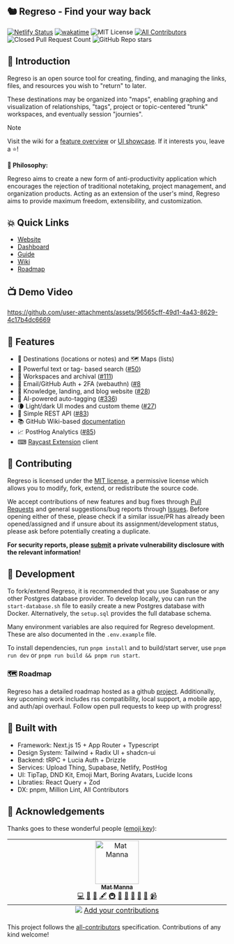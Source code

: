 ## 🐿️ Regreso - Find your way back

[![Netlify Status](https://api.netlify.com/api/v1/badges/9186e8eb-17c0-4d34-bdd9-e2add4200741/deploy-status)](https://app.netlify.com/sites/regreso/deploys)
[![wakatime](https://wakatime.com/badge/user/7482ea9d-3085-4e9b-95ad-1ca78a14d948/project/2972fea6-6fe2-4f55-afb8-a47ff01540ad.svg)](https://wakatime.com/badge/user/7482ea9d-3085-4e9b-95ad-1ca78a14d948/project/2972fea6-6fe2-4f55-afb8-a47ff01540ad)
![MIT License](https://img.shields.io/github/license/matmanna/regreso)
[![All Contributors](https://img.shields.io/github/all-contributors/regresado/regreso?color=ee8449&style=flat-square)](#-acknowledgements)
![Closed Pull Request Count](https://img.shields.io/github/issues-pr-closed/matmanna/regreso)
![GitHub Repo stars](https://img.shields.io/github/stars/matmanna/regreso)

## 👋 Introduction

Regreso is an open source tool for creating, finding, and managing the links, files, and resources you wish to "return" to later.

These destinations may be organized into "maps", enabling graphing and visualization of relationships, "tags", project or topic-centered "trunk" workspaces, and eventually session "journies".

> [!Note]
> Visit the wiki for a [feature overview](https://github.com/matmanna/regreso/wiki/Feature-Comparison-Table) or [UI showcase](https://github.com/matmanna/regreso/wiki/UI-Showcase). If it interests you, leave a ⭐!

**🤔 Philosophy:**

Regreso aims to create a new form of anti-productivity application which encourages the rejection of traditional notetaking, project management, and organization products. Acting as an extension of the user's mind, Regreso aims to provide maximum freedom, extensibility, and customization.

## 💥 Quick Links

- [Website](https://regreso.netlify.app)
- [Dashboard](https://regreso.netlify.app/dashboard)
- [Guide](https://regreso.netlify.app/guide)
- [Wiki](https://regreso.netlify.app/wiki)
- [Roadmap](https://regreso.netlify.app/roadmap)

## 📺 Demo Video

https://github.com/user-attachments/assets/96565cff-49d1-4a43-8629-4c17b4dc6669

## 🌟 Features

- 📌 Destinations (locations or notes) and 🗺 Maps (lists)
- 🔎 Powerful text or tag- based search ([#50](https://github.com/regresado/regreso/pull/50))
- 💼 Workspaces and archival ([#111](https://github.com/regresado/regreso/pull/111))
- 🔑 Email/GitHub Auth + 2FA (webauthn) ([#8](https://github.com/regresado/regreso/pull/8)
- 👋 Knowledge, landing, and blog website ([#28](https://github.com/regresado/regreso/pull/28))
- 🧠 AI-powered auto-tagging ([#336](https://github.com/regresado/regreso/pull/336))
- 🌘 Light/dark UI modes and custom theme ([#27](https://github.com/regresado/regreso/pull/27))
- 🔌 Simple REST API ([#83](https://github.com/regresado/regreso/pull/83))
- 📚 GitHub Wiki-based [documentation](https://github.com/regresado/regreso/wiki)
- 📈 PostHog Analytics ([#85](https://github.com/regresado/regreso/pull/85))
- ⌨ [Raycast Extension](https://github.com/regresado/raycasting) client

## 🤝 Contributing

Regreso is licensed under the [MIT license](LICENSE.md), a permissive license which allows you to modify, fork, extend, or redistribute the source code.

We accept contributions of new features and bug fixes through [Pull Requests](/pulls) and general suggestions/bug reports through [Issues](/issues). Before opening either of these, please check if a similar issue/PR has already been opened/assigned and if unsure about its assignment/development status, please ask before potentially creating a duplicate.

**For security reports, please [submit](/security) a private vulnerability disclosure with the relevant information!**

## 🚀 Development

To fork/extend Regreso, it is recommended that you use Supabase or any other Postgres database provider. To develop locally, you can run the `start-database.sh` file to easily create a new Postgres database with Docker. Alternatively, the `setup.sql` provides the full database schema.

Many environment variables are also required for Regreso development. These are also documented in the `.env.example` file.

To install dependencies, run `pnpm install` and to build/start server, use `pnpm run dev` or `pnpm run build && pnpm run start`.

### 🗺️ Roadmap

Regreso has a detailed roadmap hosted as a github [project](/projects). Additionally, key upcoming work includes rss compatibility, local support, a mobile app, and auth/api overhaul. Follow open pull requests to keep up with progress!

## 🔨 Built with

- Framework: Next.js 15 + App Router + Typescript
- Design System: Tailwind + Radix UI + shadcn-ui
- Backend: tRPC + Lucia Auth + Drizzle
- Services: Upload Thing, Supabase, Netlify, PostHog
- UI: TipTap, DND Kit, Emoji Mart, Boring Avatars, Lucide Icons
- Libraties: React Query + Zod
- DX: pnpm, Million Lint, All Contributors

## 🙌 Acknowledgements

Thanks goes to these wonderful people ([emoji key](https://allcontributors.org/docs/en/emoji-key)):

<!-- ALL-CONTRIBUTORS-LIST:START - Do not remove or modify this section -->
<!-- prettier-ignore-start -->
<!-- markdownlint-disable -->
<table>
  <tbody>
    <tr>
      <td align="center" valign="top" width="14.28%"><a href="https://github.com/matmanna"><img src="https://avatars.githubusercontent.com/u/91392083?v=4?s=100" width="100px;" alt="Mat Manna"/><br /><sub><b>Mat Manna</b></sub></a><br /><a href="https://github.com/regresado/regreso/commits?author=matmanna" title="Code">💻</a> <a href="https://github.com/regresado/regreso/issues?q=author%3Amatmanna" title="Bug reports">🐛</a> <a href="#blog-matmanna" title="Blogposts">📝</a> <a href="#content-matmanna" title="Content">🖋</a> <a href="#infra-matmanna" title="Infrastructure (Hosting, Build-Tools, etc)">🚇</a> <a href="https://github.com/regresado/regreso/commits?author=matmanna" title="Documentation">📖</a> <a href="#design-matmanna" title="Design">🎨</a> <a href="#ideas-matmanna" title="Ideas, Planning, & Feedback">🤔</a> <a href="#maintenance-matmanna" title="Maintenance">🚧</a> <a href="#projectManagement-matmanna" title="Project Management">📆</a> <a href="#video-matmanna" title="Videos">📹</a></td>
    </tr>
  </tbody>
  <tfoot>
    <tr>
      <td align="center" size="13px" colspan="7">
        <img src="https://raw.githubusercontent.com/all-contributors/all-contributors-cli/1b8533af435da9854653492b1327a23a4dbd0a10/assets/logo-small.svg">
          <a href="https://all-contributors.js.org/docs/en/bot/usage">Add your contributions</a>
        </img>
      </td>
    </tr>
  </tfoot>
</table>

<!-- markdownlint-restore -->
<!-- prettier-ignore-end -->

<!-- ALL-CONTRIBUTORS-LIST:END -->

This project follows the [all-contributors](https://github.com/all-contributors/all-contributors) specification. Contributions of any kind welcome!
